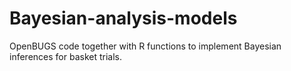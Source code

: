 # Bayesian-analysis-models
OpenBUGS code together with R functions to implement Bayesian inferences for basket trials.
